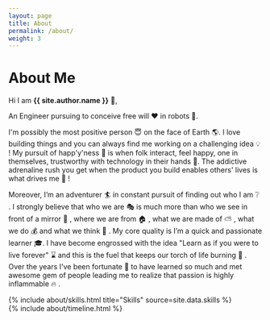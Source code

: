 ```yaml
---
layout: page
title: About
permalink: /about/
weight: 3
---
```


# **About Me**

Hi I am **{{ site.author.name }}** :wave:,<br>

An Engineer pursuing to conceive free will :heart: in robots :robot:. 

I'm possibly the most positive person :innocent: on the face of Earth :earth_americas:. I love building things and you can always find me working on a challenging idea :bulb: ! My pursuit of happ'y'ness :angel: is when folk interact, feel happy, one in themselves, trustworthy with technology in their hands :gift:. The addictive adrenaline rush you get when the product you build enables others' lives is what drives me :rocket: !

Moreover, I’m an adventurer :surfer: in constant pursuit of finding out who I am :grey_question: . I strongly believe that who we are :performing_arts: is much more than who we see in front of a mirror :dancer: , where we are from :house: , what we are made of :partly_sunny: , what we do :moneybag: and what we think :thought_balloon: . My core quality is I’m a quick and passionate learner :mortar_board:. I have become engrossed with the idea "Learn as if you were to live forever" :hourglass: and this is the fuel that keeps our torch of life burning :volcano: . Over the years I've been fortunate :pray: to have learned so much and met awesome gem of people leading me to realize that passion is highly inflammable :fire: . 

<div class="row">
{% include about/skills.html title="Skills" source=site.data.skills %}
</div>

<div class="row">
{% include about/timeline.html %}
</div>